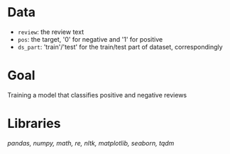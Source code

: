 # Data
- `review`: the review text
- `pos`: the target, '0' for negative and '1' for positive
- `ds_part`: 'train'/'test' for the train/test part of dataset, correspondingly

# Goal
Training a model that classifies positive and negative reviews

# Libraries
*pandas, numpy, math, re, nltk, matplotlib, seaborn, tqdm*
